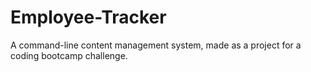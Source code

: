 # Employee-Tracker
A command-line content management system, made as a project for a coding bootcamp challenge.
